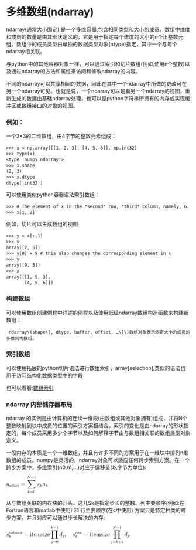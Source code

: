 # 多维数组\(ndarray\)

ndarray\(通常大小固定\) 是一个多维容器,包含相同类型和大小的成员。数组中维度和成员的数量是由其形状定义的，它是用于指定每个维度的大小的n个正整数元组。数组中的成员类型由单独的数据类型对象\(ntype\)指定，其中一个与每个ndarray相关联。

与python中的其他容器对象一样，可以通过索引和切片数组\(例如,使用n个整数\)以及通过ndarray的方法和属性来访问和修改ndarray的内容。

不同的ndarray可以共享相同的数据，因此在其中一个ndarray中所做的更改可在另一个ndarray可见。也就是说，一个ndarray可以是看另一个ndarray的视图，重新生成的数据由基础ndarray处理，也可以是python字符串所拥有的内存或实现缓冲区或数组接口的对象的视图。

### 例如：

一个2\*3的二维数组，由4字节的整数元素组成：

```text
>>> x = np.array([[1, 2, 3], [4, 5, 6]], np.int32)
>>> type(x)
<type 'numpy.ndarray'>
>>> x.shape
(2, 3)
>>> x.dtype
dtype('int32')
```

可以使用类似python容器语法索引数组：

```text
>>> # The element of x in the *second* row, *third* column, namely, 6.
>>> x[1, 2]
```

例如，切片可以生成数组的视图

```text
>>> y = x[:,1]
>>> y
array([2, 5])
>>> y[0] = 9 # this also changes the corresponding element in x
>>> y
array([9, 5])
>>> x
array([[1, 9, 3],
       [4, 5, 6]])
```

### 构建数组

可以使用数组创建例程中详述的例程以及使用低级ndarray数组构造函数来构建新数组：

     ndarray\(shape\[, dtype, buffer, offset, …\]\)数组对象表示固定大小的成员的多维同构数组。

### 索引数组

可以使用拓展的python切片语法进行数组索引，array\[selection\],类似的语法也用于访问结构化数据类型中的字段

也可以看看:[数组索引](https://numpy.org/devdocs/reference/arrays.indexing.html#arrays-indexing)

### ndarray 内部储存器布局

ndarray 的实例是由计算机的连续一维段\(由数组或其他对象拥有\)组成，并将N个整数映射到块中成员的位置的索引方案相结合。索引的变化是由ndarray的形状指定的，每个成员采用多少个字节以及如何解释字节由与数组相关联的数组类型对象定义。

一段内存的本质是一个一维数组，并且有许多不同的方案用于在一维块中排列n维数组的成员。numpy是灵活的，ndarray对象可以适应任何跨步索引方案。在一个跨步方案中，多维索引\(n0,n1,...\)对应于偏移量\(以字节为单位\):

![](.gitbook/assets/image%20%281%29.png)

从与数组关联的内存块的开头。这儿Sk是指定步长的整数。列主要顺序\(例如:在Fortran语言和matlab中使用\) 和 行主要顺序\(在c中使用\) 方案只是特定种类的跨步方案，并且对应可以通过步长解决的内存:

![](.gitbook/assets/image%20%282%29.png)

